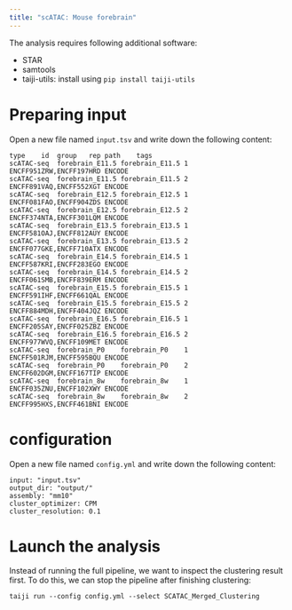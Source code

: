 ```yaml
---
title: "scATAC: Mouse forebrain"
---
```


The analysis requires following additional software:

* STAR
* samtools
* taiji-utils: install using `pip install taiji-utils`

Preparing input
===============

Open a new file named `input.tsv` and write down the following content:

```
type	id	group	rep	path	tags
scATAC-seq	forebrain_E11.5	forebrain_E11.5	1	ENCFF951ZRW,ENCFF197HRD	ENCODE
scATAC-seq	forebrain_E11.5	forebrain_E11.5	2	ENCFF891VAQ,ENCFF552XGT	ENCODE
scATAC-seq	forebrain_E12.5	forebrain_E12.5	1	ENCFF081FAO,ENCFF904ZDS	ENCODE
scATAC-seq	forebrain_E12.5	forebrain_E12.5	2	ENCFF374NTA,ENCFF301LQM	ENCODE
scATAC-seq	forebrain_E13.5	forebrain_E13.5	1	ENCFF581OAJ,ENCFF812AUY	ENCODE
scATAC-seq	forebrain_E13.5	forebrain_E13.5	2	ENCFF077GKE,ENCFF710ATX	ENCODE
scATAC-seq	forebrain_E14.5	forebrain_E14.5	1	ENCFF587KRI,ENCFF283EGO	ENCODE
scATAC-seq	forebrain_E14.5	forebrain_E14.5	2	ENCFF061SMB,ENCFF839ERM	ENCODE
scATAC-seq	forebrain_E15.5	forebrain_E15.5	1	ENCFF591IHF,ENCFF661QAL	ENCODE
scATAC-seq	forebrain_E15.5	forebrain_E15.5	2	ENCFF884MDH,ENCFF404JQZ	ENCODE
scATAC-seq	forebrain_E16.5	forebrain_E16.5	1	ENCFF205SAY,ENCFF025ZBZ	ENCODE
scATAC-seq	forebrain_E16.5	forebrain_E16.5	2	ENCFF977WVQ,ENCFF109MET	ENCODE
scATAC-seq	forebrain_P0	forebrain_P0	1	ENCFF501RJM,ENCFF595BQU	ENCODE
scATAC-seq	forebrain_P0	forebrain_P0	2	ENCFF602DGM,ENCFF167TIP	ENCODE
scATAC-seq	forebrain_8w	forebrain_8w	1	ENCFF035ZNU,ENCFF102XWY	ENCODE
scATAC-seq	forebrain_8w	forebrain_8w	2	ENCFF995HXS,ENCFF461BNI	ENCODE
```

configuration
=============

Open a new file named `config.yml` and write down the following content:

```
input: "input.tsv"
output_dir: "output/"
assembly: "mm10"
cluster_optimizer: CPM
cluster_resolution: 0.1
```

Launch the analysis
===================

Instead of running the full pipeline, we want to inspect the clustering result first.
To do this, we can stop the pipeline after finishing clustering:

```
taiji run --config config.yml --select SCATAC_Merged_Clustering
```
